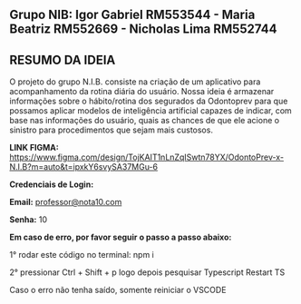 ## Grupo NIB: Igor Gabriel RM553544 - Maria Beatriz RM552669 - Nicholas Lima RM552744

## RESUMO DA IDEIA 
O projeto do grupo N.I.B. consiste na criação de um aplicativo para acompanhamento da rotina diária do usuário. Nossa ideia é armazenar informações sobre o hábito/rotina dos segurados da Odontoprev para que possamos aplicar modelos de inteligência artificial capazes de indicar, com base nas informações do usuário, quais as chances de que ele acione o sinistro para procedimentos que sejam mais custosos.

**LINK FIGMA:** https://www.figma.com/design/TojKAIT1nLnZqISwtn78YX/OdontoPrev-x-N.I.B?m=auto&t=ipxkY6svySA37MGu-6

**Credenciais de Login:**

**Email:** professor@nota10.com

**Senha:** 10

**Em caso de erro, por favor seguir o passo a passo abaixo:**

1° rodar este código no terminal: npm i 

2° pressionar Ctrl + Shift + p  logo depois pesquisar Typescript Restart TS

Caso o erro não tenha saído, somente reiniciar o VSCODE
